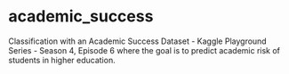# academic_success
Classification with an Academic Success Dataset - Kaggle Playground Series - Season 4, Episode 6 where the goal is to predict academic risk of students in higher education.
